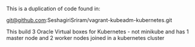 This is a duplication of code found in: 

git@github.com:SeshagiriSriram/vagrant-kubeadm-kubernetes.git 

This build 3 Oracle Virtual boxes for Kubernetes - not minikube 
and has 1 master node 
and 2 worker nodes joined in a kubernetes cluster 


